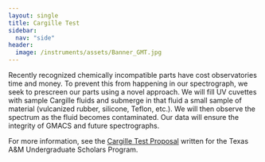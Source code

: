 ```yaml
---
layout: single
title: Cargille Test
sidebar:
  nav: "side"
header:
  image: /instruments/assets/Banner_GMT.jpg
---
```

Recently recognized chemically incompatible parts have cost observatories time and money. To prevent this from happening in our spectrograph, we seek to prescreen our parts using a novel approach. We will fill UV cuvettes with sample Cargille fluids and submerge in that fluid a small sample of material (vulcanized rubber, silicone, Teflon, etc.). We will then observe the spectrum as the fluid becomes contaminated. Our data will ensure the integrity of GMACS and future spectrographs.

For more information, see the [Cargille Test Proposal](/instruments/assets/cargille/CargilleProposal.pdf) written for the Texas A&M Undergraduate Scholars Program.
